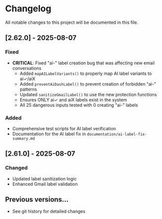 # Changelog

All notable changes to this project will be documented in this file.

## [2.62.0] - 2025-08-07

### Fixed
- **CRITICAL**: Fixed "ai-" label creation bug that was affecting new email conversations
  - Added `mapAILabelVariants()` to properly map AI label variants to ai✓/aiX
  - Added `preventAiDashLabel()` to prevent creation of forbidden "ai-" patterns
  - Updated `sanitizeGmailLabel()` to use the new protection functions
  - Ensures ONLY ai✓ and aiX labels exist in the system
  - All 25 dangerous inputs tested with 0 creating "ai-" labels

### Added
- Comprehensive test scripts for AI label verification
- Documentation for the AI label fix in `documentation/ai-label-fix-summary.md`

## [2.61.0] - 2025-08-07

### Changed
- Updated label sanitization logic
- Enhanced Gmail label validation

## Previous versions...
- See git history for detailed changes